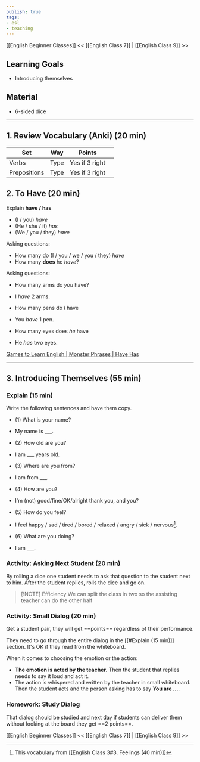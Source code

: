```yaml
---
publish: true
tags:
- esl
- teaching
---
```


[[English Beginner Classes]]
<< [[English Class 7]] | [[English Class 9]] >>

## Learning Goals
- Introducing themselves

## Material
- 6-sided dice

---

## 1. Review Vocabulary (Anki) (20 min)

| Set          | Way  | Points         |     |
| ------------ | ---- | -------------- | --- |
| Verbs        | Type | Yes if 3 right |     |
| Prepositions | Type | Yes if 3 right |     |

## 2. To Have (20 min)
Explain **have / has**
- (I / you) <i class="p">have</i>
- (He / she / it) <i class="b">has</i>
- (We / you / they) <i class="p">have</i>

Asking questions:
- How many do (I / you / we / you / they) <i class="p">have</i>
- How many **does** he <i class="b">have</i>?

Asking questions:
- How many arms do <i class="p">you</i> have?
- I <i class="p">have</i> 2 arms.

- How many pens do <i class="p">I</i> have
- You <i class="p">have</i> 1 pen.

- How many eyes does <i class="b">he</i> have
- He <i class="b">has</i> two eyes.

[Games to Learn English | Monster Phrases | Have Has](https://www.gamestolearnenglish.com/monster-phrases/#review)

---

## 3. Introducing Themselves (55 min)
### Explain (15 min)
Write the following sentences and have them copy.

- (1) What is your name?
- My name is \_\_\_.

- (2) How old are you? 
- I am \_\_\_ years old.

- (3) Where are you from?
- I am from \_\_\_.

- (4) How are you?
- I'm (not) good/fine/OK/alright thank you, and you?

- (5) How do you feel?
- I feel happy / sad / tired / bored / relaxed / angry / sick / nervous[^1].

- (6) What are you doing?
- I am \_\_\_.

[^1]: This vocabulary from [[English Class 3#3. Feelings (40 min)]]

### Activity: Asking Next Student (20 min)
By rolling a dice one student needs to ask that question to the student next to him. After the student replies, rolls the dice and go on.

> [!NOTE] Efficiency
> We can split the class in two so the assisting teacher can do the other half

### Activity: Small Dialog (20 min)
Get a student pair, they will get ==points== regardless of their performance.

They need to go through the entire dialog in the [[#Explain (15 min)]] section. It's OK if they read from the whiteboard.

When it comes to choosing the emotion or the action:
- **The emotion is acted by the teacher.** Then the student that replies needs to say it loud and act it.
- The action is whispered and written by the teacher in small whiteboard. Then the student acts and the person asking has to say **You are ...**.

### Homework: Study Dialog
That dialog should be studied and next day if students can deliver them without looking at the board they get ==2 points==.

[[English Beginner Classes]]
<< [[English Class 7]] | [[English Class 9]] >>